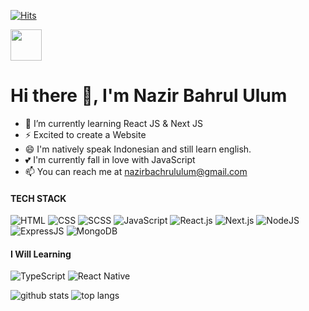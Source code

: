 [![Hits](https://hits.seeyoufarm.com/api/count/incr/badge.svg?url=https%3A%2F%2Fgithub.com%2Fdevnazir%2Fhit-counter&count_bg=%2379C83D&title_bg=%23555555&icon=reverbnation.svg&icon_color=%23CBCF44&title=hits&edge_flat=false)](https://hits.seeyoufarm.com)
<p>
<img src="https://media.giphy.com/media/dxn6fRlTIShoeBr69N/giphy.gif" width="50px">
</p>

# Hi there 👋, I'm Nazir Bahrul Ulum

- 🔭 I’m currently learning React JS & Next JS
- ⚡ Excited to create a Website
- 😄 I'm natively speak Indonesian and still learn english.
- 💕 I'm currently fall in love with JavaScript
- 📫 You can reach me at nazirbachrululum@gmail.com

#### TECH STACK
![HTML](https://img.shields.io/badge/-HTML-brightgreen)
![CSS](https://img.shields.io/badge/-CSS-yellowgreen)
![SCSS](https://img.shields.io/badge/-SCSS-pink)
![JavaScript](https://img.shields.io/badge/-JavaScript-orange)
![React.js](https://img.shields.io/badge/-React.js-lightgrey)
![Next.js](https://img.shields.io/badge/-Next.js-yellow)
![NodeJS](https://img.shields.io/badge/-NodeJS-green)
![ExpressJS](https://img.shields.io/badge/-ExpressJS-red)
![MongoDB](https://img.shields.io/badge/-MongoDB-purple)

#### I Will Learning
![TypeScript](https://img.shields.io/badge/-TypeScript-red)
![React Native](https://img.shields.io/badge/-React%20Native-blue)

![github stats](https://github-readme-stats.vercel.app/api?username=devnazir&show_icons=true)
![top langs](https://github-readme-stats.vercel.app/api/top-langs/?username=devnazir&theme=vue)

